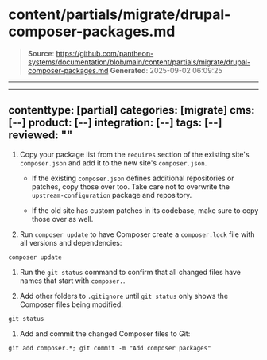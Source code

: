 # content/partials/migrate/drupal-composer-packages.md

> **Source**: https://github.com/pantheon-systems/documentation/blob/main/content/partials/migrate/drupal-composer-packages.md
> **Generated**: 2025-09-02 06:09:25

---

---
contenttype: [partial]
categories: [migrate]
cms: [--]
product: [--]
integration: [--]
tags: [--]
reviewed: ""
---

1. Copy your package list from the `requires` section of the existing site's `composer.json` and add it to the new site's `composer.json`.

   - If the existing `composer.json` defines additional repositories or patches, copy those over too. Take care not to overwrite the `upstream-configuration` package and repository.

   - If the old site has custom patches in its codebase, make sure to copy those over as well.

1. Run `composer update` to have Composer create a `composer.lock` file with all versions and dependencies:

  ```bash{promptUser: user}
  composer update
  ```

1. Run the `git status` command to confirm that all changed files have names that start with `composer.`.

1. Add other folders to `.gitignore` until `git status` only shows the Composer files being modified:

  ```bash{promptUser: user}
  git status
  ```

1. Add and commit the changed Composer files to Git:

  ```shell{promptUser: user}
  git add composer.*; git commit -m "Add composer packages"
  ```
